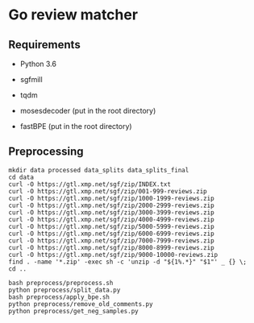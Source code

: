# Go review matcher

## Requirements
- Python 3.6

- sgfmill

- tqdm

- mosesdecoder (put in the root directory)

- fastBPE (put in the root directory)

## Preprocessing

```
mkdir data processed data_splits data_splits_final
cd data
curl -O https://gtl.xmp.net/sgf/zip/INDEX.txt
curl -O https://gtl.xmp.net/sgf/zip/001-999-reviews.zip
curl -O https://gtl.xmp.net/sgf/zip/1000-1999-reviews.zip
curl -O https://gtl.xmp.net/sgf/zip/2000-2999-reviews.zip
curl -O https://gtl.xmp.net/sgf/zip/3000-3999-reviews.zip
curl -O https://gtl.xmp.net/sgf/zip/4000-4999-reviews.zip
curl -O https://gtl.xmp.net/sgf/zip/5000-5999-reviews.zip
curl -O https://gtl.xmp.net/sgf/zip/6000-6999-reviews.zip
curl -O https://gtl.xmp.net/sgf/zip/7000-7999-reviews.zip
curl -O https://gtl.xmp.net/sgf/zip/8000-8999-reviews.zip
curl -O https://gtl.xmp.net/sgf/zip/9000-10000-reviews.zip
find . -name '*.zip' -exec sh -c 'unzip -d "${1%.*}" "$1"' _ {} \;
cd ..

bash preprocess/preprocess.sh
python preprocess/split_data.py
bash preprocess/apply_bpe.sh
python preprocess/remove_old_comments.py
python preprocess/get_neg_samples.py
```
